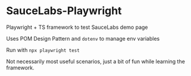 # SauceLabs-Playwright
Playwright + TS framework to test SauceLabs demo page

Uses POM Design Pattern and `dotenv` to manage env variables

Run with `npx playwright test`

Not necessarily most useful scenarios, just a bit of fun while learning the framework.